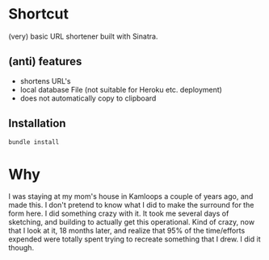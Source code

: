 # Shortcut
(very) basic URL shortener built with Sinatra.

## (anti) features
* shortens URL's
* local database File (not suitable for Heroku etc. deployment)
* does not automatically copy to clipboard

## Installation

```ruby
bundle install
```

# Why
I was staying at my mom's house in Kamloops a couple of years ago, and made this.
I don't pretend to know what I did to make the surround for the form here.
I did something crazy with it. It took me several days of sketching, and
building to actually get this operational. Kind of crazy, now that I look at it,
18 months later, and realize that 95% of the time/efforts expended were totally
spent trying to recreate something that I drew. I did it though.
